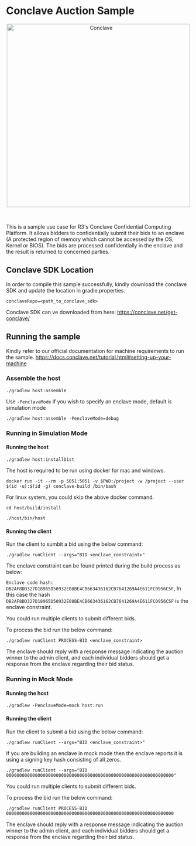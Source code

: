 # Conclave Auction Sample

<p align="center">
  <img src="https://conclave.net/wp-content/uploads/2020/12/Conclave_logo_master.png" alt="Conclave" width="500">
</p>
<br>

This is a sample use case for R3's Conclave Confidential Computing Platform.
It allows bidders to confidentially submit their bids to an enclave (A protected 
region of memory which cannot be accessed by the OS, Kernel or BIOS). The bids are 
processed confidentially in the enclave and the result is returned to concerned parties.


## Conclave SDK Location
In order to compile this sample successfully, kindly download the conclave SDK 
and update the location in gradle.properties.

`conclaveRepo=<path_to_conclave_sdk>`


Conclave SDK can ve downloaded from here: https://conclave.net/get-conclave/

## Running the sample
Kindly refer to our official documentation for machine requirements to run the sample.
https://docs.conclave.net/tutorial.html#setting-up-your-machine

### Assemble the host

`./gradlew host:assemble`

Use `-PenclaveMode` if you wish to specify an enclave mode, default is simulation mode

`./gradlew host:assemble -PenclaveMode=debug`

### Running in Simulation Mode

#### Running the host

`./gradlew host:installDist`

The host is required to be run using docker for mac and windows.

`docker run -it --rm -p 5051:5051 -v $PWD:/project -w /project --user $(id -u):$(id -g) conclave-build /bin/bash`

For linux system, you could skip the above docker command.

`cd host/build/install`

`./host/bin/host`

#### Running the client

Run the client to sumbit a bid using the below command:

`./gradlew runClient --args="BID <enclave_constraint>"`

The enclave constraint can be found printed during the build process as below:

`Enclave code hash:   DB2AF8DD327D18965D50932E08BE4CB663436162CB7641269A4E611FC0956C5F`, In this 
case the hash `DB2AF8DD327D18965D50932E08BE4CB663436162CB7641269A4E611FC0956C5F` is the enclave constraint.

You could run multiple clients to submit different bids.

To process the bid run the below command:

`./gradlew runClient PROCESS-BID <enclave_constraint>`

The enclave should reply with a response message indicating 
the auction winner to the admin client, and each individual bidders
should get a response from the enclave regarding their bid status.


### Running in Mock Mode

#### Running the host

`./gradlew -PenclaveMode=mock host:run`

#### Running the client

Run the client to submit a bid using the below command:

`./gradlew runClient --args="BID <enclave_constraint>"`

If you are building an enclave in mock mode then the enclave reports it is using a signing key hash 
consisting of all zeros. 

`./gradlew runClient --args="BID 0000000000000000000000000000000000000000000000000000000000000000"`

You could run multiple clients to submit different bids.

To process the bid run the below command:

`./gradlew runClient PROCESS-BID 0000000000000000000000000000000000000000000000000000000000000000`

The enclave should reply with a response message indicating 
the auction winner to the admin client, and each individual bidders
should get a response from the enclave regarding their bid status.
